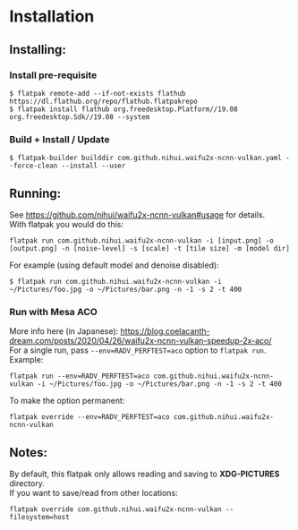 # Installation

## Installing:
### Install pre-requisite
```
$ flatpak remote-add --if-not-exists flathub https://dl.flathub.org/repo/flathub.flatpakrepo
$ flatpak install flathub org.freedesktop.Platform//19.08 org.freedesktop.Sdk//19.08 --system
```
### Build + Install / Update
```
$ flatpak-builder builddir com.github.nihui.waifu2x-ncnn-vulkan.yaml --force-clean --install --user
```

## Running:
See <https://github.com/nihui/waifu2x-ncnn-vulkan#usage> for details.  
With flatpak you would do this:
```
flatpak run com.github.nihui.waifu2x-ncnn-vulkan -i [input.png] -o [output.png] -n [noise-level] -s [scale] -t [tile size] -m [model dir]
```
For example (using default model and denoise disabled):
```
$ flatpak run com.github.nihui.waifu2x-ncnn-vulkan -i ~/Pictures/foo.jpg -o ~/Pictures/bar.png -n -1 -s 2 -t 400
```

### Run with Mesa ACO
More info here (in Japanese): <https://blog.coelacanth-dream.com/posts/2020/04/26/waifu2x-ncnn-vulkan-speedup-2x-aco/>  
For a single run, pass `--env=RADV_PERFTEST=aco` option to `flatpak run`.  
Example:
```
flatpak run --env=RADV_PERFTEST=aco com.github.nihui.waifu2x-ncnn-vulkan -i ~/Pictures/foo.jpg -o ~/Pictures/bar.png -n -1 -s 2 -t 400
```
To make the option permanent:
```
flatpak override --env=RADV_PERFTEST=aco com.github.nihui.waifu2x-ncnn-vulkan
```

## Notes:
By default, this flatpak only allows reading and saving to **XDG-PICTURES** directory.  
If you want to save/read from other locations:
```
flatpak override com.github.nihui.waifu2x-ncnn-vulkan --filesystem=host
```
